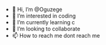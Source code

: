 - 👋 Hi, I’m @Oguzege
- 👀 I’m interested in coding
- 🌱 I’m currently learning c
- 💞️ I’m looking to collaborate 
- 📫 How to reach me dont reach me 

<!---
Oguzege/Oguzege is a ✨ special ✨ repository because its `README.md` (this file) appears on your GitHub profile.
You can click the Preview link to take a look at your changes.
--->
